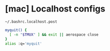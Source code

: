 # [mac] Localhost configs

`~/.bashrc.localhost.post`

```bash
myquit() {
  [ -n "$TMUX" ] && exit || aerospace close
}
alias :q='myquit'
```

